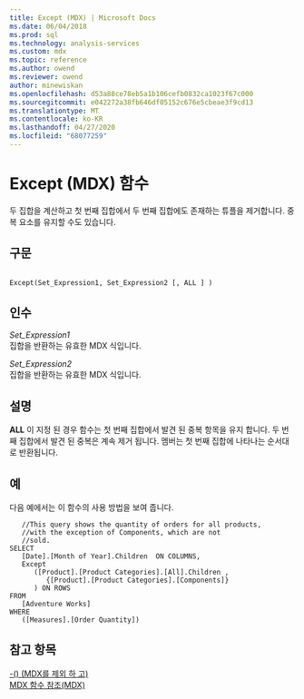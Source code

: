 ```yaml
---
title: Except (MDX) | Microsoft Docs
ms.date: 06/04/2018
ms.prod: sql
ms.technology: analysis-services
ms.custom: mdx
ms.topic: reference
ms.author: owend
ms.reviewer: owend
author: minewiskan
ms.openlocfilehash: d53a88ce78eb5a1b106cefb0832ca1023f67c000
ms.sourcegitcommit: e042272a38fb646df05152c676e5cbeae3f9cd13
ms.translationtype: MT
ms.contentlocale: ko-KR
ms.lasthandoff: 04/27/2020
ms.locfileid: "68077259"
---
```

# <a name="except-mdx-function"></a>Except (MDX) 함수


  두 집합을 계산하고 첫 번째 집합에서 두 번째 집합에도 존재하는 튜플을 제거합니다. 중복 요소를 유지할 수도 있습니다.  
  
## <a name="syntax"></a>구문  
  
```  
  
Except(Set_Expression1, Set_Expression2 [, ALL ] )  
```  
  
## <a name="arguments"></a>인수  
 *Set_Expression1*  
 집합을 반환하는 유효한 MDX 식입니다.  
  
 *Set_Expression2*  
 집합을 반환하는 유효한 MDX 식입니다.  
  
## <a name="remarks"></a>설명  
 **ALL** 이 지정 된 경우 함수는 첫 번째 집합에서 발견 된 중복 항목을 유지 합니다. 두 번째 집합에서 발견 된 중복은 계속 제거 됩니다. 멤버는 첫 번째 집합에 나타나는 순서대로 반환됩니다.  
  
## <a name="examples"></a>예  
 다음 예에서는 이 함수의 사용 방법을 보여 줍니다.  
  
```  
   //This query shows the quantity of orders for all products,  
   //with the exception of Components, which are not  
   //sold.  
SELECT   
   [Date].[Month of Year].Children  ON COLUMNS,  
   Except  
      ([Product].[Product Categories].[All].Children ,  
         {[Product].[Product Categories].[Components]}  
      ) ON ROWS  
FROM  
   [Adventure Works]  
WHERE  
   ([Measures].[Order Quantity])  
```  
  
## <a name="see-also"></a>참고 항목  
 [-&#40;&#41; &#40;MDX를 제외 하 고&#41;](../mdx/except-mdx-operator.md)   
 [MDX 함수 참조&#40;MDX&#41;](../mdx/mdx-function-reference-mdx.md)  
  
  
